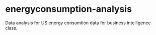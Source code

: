 # energyconsumption-analysis
Data analysis for US energy consumtion data for business intelligence class.
